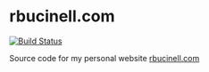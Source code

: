 # rbucinell.com
[![Build Status](https://travis-ci.org/rbucinell/rbucinell.com.svg?branch=master)](https://travis-ci.org/rbucinell/rbucinell.com)

Source code for my personal website [rbucinell.com](http://rbucinell.com)